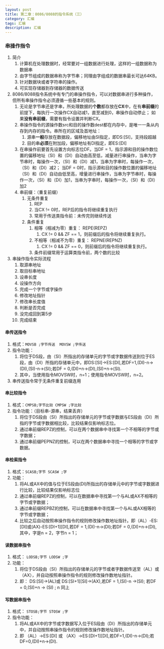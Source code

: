 ```yaml
---
layout: post
title: 第二章：8086/8088的指令系统（三）
category: 汇编
tags: 汇编
description: 汇编
---
```


### 串操作指令
1. 简介
    1. 计算机在处理数据时，经常要对一组数据进行处理，这样的一组数据称为数据串
    2. 由字节组成的数据串称为字节串；同理由字组成的数据串最长可达64KB。
    3. 针对数据块或者字符串的操作。
    4. 可实现存储器到存储器的数据传送
2. 8086/8088指令系统中有专门的串操作指令，可以对数据串进行多种操作，但所有串操作指令必须遵循一些基本的规则。
    1. 无论是字节串还是字串，所处理数据的**个数**都存放在**CX**中，在有**串前缀**的前提下，每执行一次操作CX自动减1，直至减到0，串操作自动停止； 如果**没有串前缀**，需要有指令设置并判断CX。     
    2. 串操作指令的源操作数src和目的操作数dest都在内存中，是唯一一条从内存到内存的指令。串所在的区域及首地址：
        1. 源串**一般**存放在数据段，偏移地址由SI指定，即DS:[SI]，支持段超越
        2. 目的串**必须**在附加段，偏移地址有DI指定，即ES:[DI]
    3. 在串操作前要首先设置方向标志位DF。当DF = 1，指示源和目的操作数位置的偏移地址（SI）和（DI）自动由高至低，减量进行串操作，当串为字节串时，每操作一次，（SI）和（DI）减1，当串为字串时，每操作一次，（SI）和（DI）减2； 当DF = 0时，指示源和目的操作数位置的偏移地址（SI）和（DI）自动由低至高，增量进行串操作，当串为字节串时，每操作一次，（SI）和（DI）加1，当串为字串时，每操作一次，（SI）和（DI）加2
    4. 串前缀：（重复前缀）
        1. 无条件重复
            1. REP
            2. 当CX != 0时，REP后的指令将继续重复执行
            3. 常用于传送类指令前：未传完则继续传送
        2. 条件重复
            1. 相等（相减为零）重复： REPE(REPZ)
                1. CX != 0 && ZF == 1，则前缀后的指令将继续重复执行。
            2. 不相等（相减不为零）重复： REPNE(REPNZ)
                1. CX != 0 && ZF == 0，则前缀后的指令将继续重复执行。
            3. 条件前缀常用于运算类指令前，两个数的比较
3. 串操作指令实际流程
    1. 取源串地址
    2. 取目标串地址
    3. 设串长度
    4. 设操作方向
    5. 完成一个字节或字操作
    6. 修改地址指针
    7. 修改串长度值
    8. 判断是否完成
    9. 没完成回到第5步
    10. 完成结束

#### 串传送指令
1. 格式：`MOVSB ;字节传送  MOVSW ;字传送`
2. 指令功能：
    1. 将位于DS段，由（SI）所指出的存储单元的字节或字数据传送到位于ES段，由（DI）所指的存储单元中，即DS:[SI]->ES:[DI],若DF=1,(DI)-n->(DI),(SI)-n->(SI);若DF = 0,(DI)+n->(DI),(SI)+n->(SI).
    2. 其中，当使用指令MOVSW时，n=1；使用指令MOVSW时，n=2。
3. 串传送指令常于无条件重复前缀连用

#### 串比较指令
1. 格式：`CMPSB;字节比较 CMPSW ;字比较`
2. 指令功能：（目标串-源串，结果丢弃）
    1. 将位于DS段由（SI）所指出的存储单元的字节或字数据与ES段由（DI）所指的字节或字数据相比较，比较结果仅影响标志位。
    2. 通过串前缀REPZ的控制，可以在两个数据串中寻找第一个不相等的字节或字数据；
    3. 通过串前缀PEPNZ的控制，可以在两个数据串中寻找一个相等的字节或字数据。

#### 串检索指令
1. 格式：`SCASB;字节 SCASW ;字`
2. 功能：
    1. 将AL或AX中的值与位于ES段由(DI)所指出的存储单元中的字节或字数据进行比较，比较结果仅影响标志位
    2. 通过串前缀REPZ的控制，可以在数据串中寻找第一个与AL或AX不相等的字节或字数据；
    3. 通过串前缀REPBZ的控制，可以在数据串中寻找第一个与AL或AX相等的字节或字数据；
    4. 比较之后自动按照串操作指令的规则修改操作数地址指针。即（AL）-ES: [DI]或(AX)-ES:[DI+1][DI],若DF = 1,(DI)-n->(DI);若DF = 0,(DI)+n->(DI),其中，字是n = 2，字节n = 1；

#### 读数据串指令
1. 格式： `LODSB;字节 LODSW ;字`
2. 功能：
    1. 将位于DS段由（SI）所指出的存储单元的字节或者字数据传送至（AL）或（AX），并自动按照串操作指令的规则修改操作数地址指针。
    2. 即： DS:[SI]->(AL)或 DS:[SI+1][SI]->(AX),若DF = 1,(SI)-n ->(SI); 若DF = 0,(SI)+n -> (SI) ; n 同上

#### 写数据串指令
1. 格式： `STOSB;字节 STOSW ;字`
2. 指令功能：
    1. 将AL或AX中的字节或字数据写入位于ES段由（DI）所指出的存储单元中，并自动按照串操作指令的规则修改操作数地址指针。
    2. 即 （AL）->ES:[DI] 或 （AX）->ES:[DI+1][DI],若DF=1,(DI)-n->(DI);若DF=0,(DI)+n->(DI).

